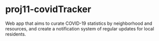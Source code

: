 # proj11-covidTracker
Web app that aims to curate COVID-19 statistics by neighborhood and resources, and create a notification system of regular updates for local residents.

